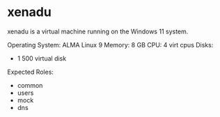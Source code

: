 # xenadu

xenadu is a virtual machine running on the Windows 11 system.

Operating System: ALMA Linux 9
Memory: 8 GB
CPU: 4 virt cpus
Disks:

* 1 500 virtual disk

Expected Roles:

* common
* users
* mock
* dns
